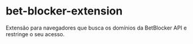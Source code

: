 # bet-blocker-extension
Extensão para navegadores que busca os domínios da BetBlocker API e restringe o seu acesso.
